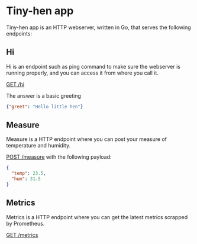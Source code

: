 # Tiny-hen app

Tiny-hen app is an HTTP webserver, written in Go, that serves the following endpoints:

## Hi

Hi is an endpoint such as ping command to make sure the webserver is running properly, and 
you can access it from where you call it.

[GET /hi](http://localhost/hi)

The answer is a basic greeting 
```json
{"greet": "Hello little hen"}
```

## Measure

Measure is a HTTP endpoint where you can post your measure of temperature and humidity.

[POST /measure](http://localhost/measure) with the following payload:

```json
{
  "temp": 23.5,
  "hum": 31.5
}
```

## Metrics

Metrics is a HTTP endpoint where you can get the latest metrics scrapped by Prometheus.

[GET /metrics](http://localhost/metrics)

